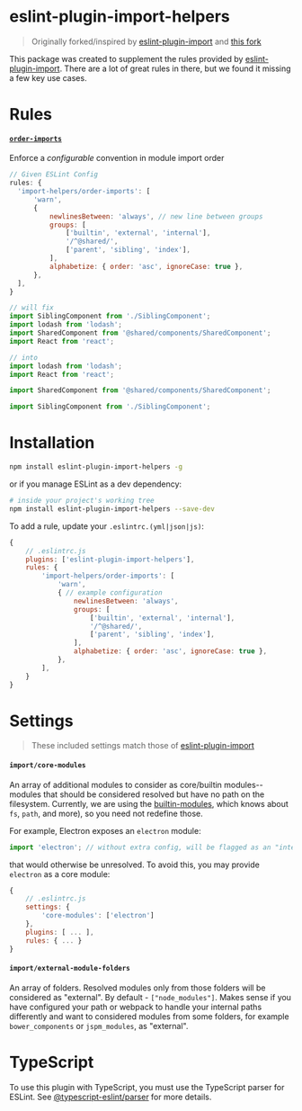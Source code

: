 # eslint-plugin-import-helpers

> Originally forked/inspired by [eslint-plugin-import](https://github.com/benmosher/eslint-plugin-import) and [this fork](https://github.com/dannysindra/eslint-plugin-import)

This package was created to supplement the rules provided by [eslint-plugin-import](https://github.com/benmosher/eslint-plugin-import). There are a lot of great rules in there, but we found it missing a few key use cases.

# Rules

#### [`order-imports`]

Enforce a _configurable_ convention in module import order

```javascript
// Given ESLint Config
rules: {
  'import-helpers/order-imports': [
      'warn',
      {
          newlinesBetween: 'always', // new line between groups
          groups: [
              ['builtin', 'external', 'internal'],
              '/^@shared/',
              ['parent', 'sibling', 'index'],
          ],
          alphabetize: { order: 'asc', ignoreCase: true },
      },
  ],
}

// will fix
import SiblingComponent from './SiblingComponent';
import lodash from 'lodash';
import SharedComponent from '@shared/components/SharedComponent';
import React from 'react';

// into
import lodash from 'lodash';
import React from 'react';

import SharedComponent from '@shared/components/SharedComponent';

import SiblingComponent from './SiblingComponent';
```

[`order-imports`]: ./docs/rules/order-imports.md

# Installation

```sh
npm install eslint-plugin-import-helpers -g
```

or if you manage ESLint as a dev dependency:

```sh
# inside your project's working tree
npm install eslint-plugin-import-helpers --save-dev
```

To add a rule, update your `.eslintrc.(yml|json|js)`:

```js
{
    // .eslintrc.js
    plugins: ['eslint-plugin-import-helpers'],
    rules: {
        'import-helpers/order-imports': [
            'warn',
            { // example configuration
                newlinesBetween: 'always',
                groups: [
                    ['builtin', 'external', 'internal'],
                    '/^@shared/',
                    ['parent', 'sibling', 'index'],
                ],
                alphabetize: { order: 'asc', ignoreCase: true },
            },
        ],
    }
}
```

# Settings

> These included settings match those of [eslint-plugin-import](https://github.com/benmosher/eslint-plugin-import)

#### `import/core-modules`

An array of additional modules to consider as core/builtin modules--modules that should
be considered resolved but have no path on the filesystem. Currently, we are using the [builtin-modules](https://github.com/sindresorhus/builtin-modules), which knows about `fs`, `path`, and more), so you need not redefine those.

For example, Electron exposes an `electron` module:

```js
import 'electron'; // without extra config, will be flagged as an "internal" module
```

that would otherwise be unresolved. To avoid this, you may provide `electron` as a
core module:

```js
{
    // .eslintrc.js
    settings: {
        'core-modules': ['electron']
    },
    plugins: [ ... ],
    rules: { ... }
}
```

#### `import/external-module-folders`

An array of folders. Resolved modules only from those folders will be considered as "external". By default - `["node_modules"]`. Makes sense if you have configured your path or webpack to handle your internal paths differently and want to considered modules from some folders, for example `bower_components` or `jspm_modules`, as "external".

# TypeScript

To use this plugin with TypeScript, you must use the TypeScript parser for ESLint. See [@typescript-eslint/parser](https://github.com/typescript-eslint/typescript-eslint/tree/master/packages/parser) for more details.
